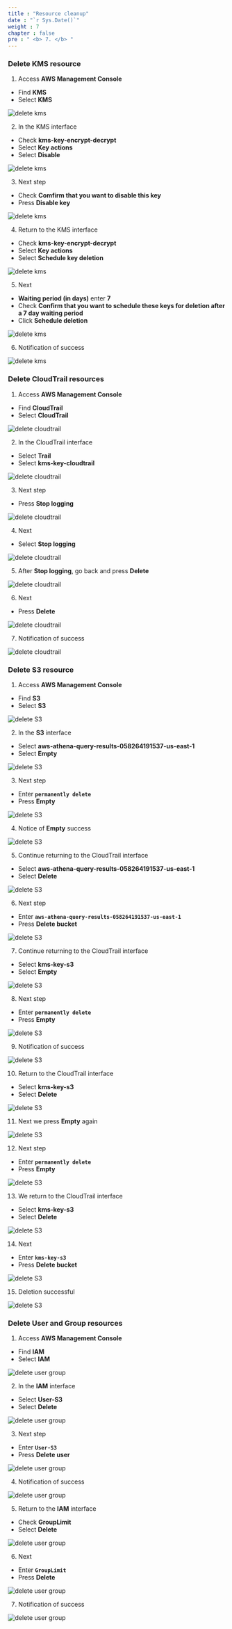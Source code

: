 ```yaml
---
title : "Resource cleanup"
date : "`r Sys.Date()`"
weight : 7
chapter : false
pre : " <b> 7. </b> "
---
```


### Delete KMS resource

1. Access **AWS Management Console**

 - Find **KMS**
 - Select **KMS**

![delete kms](/images/7.delete-resources/7.1delete-kms/0001.png?width=90pc)

2. In the KMS interface

 - Check **kms-key-encrypt-decrypt**
 - Select **Key actions**
 - Select **Disable**

![delete kms](/images/7.delete-resources/7.1delete-kms/0002.png?width=90pc)

3. Next step

 - Check **Comfirm that you want to disable this key**
 - Press **Disable key**

![delete kms](/images/7.delete-resources/7.1delete-kms/0003.png?width=90pc)

4. Return to the KMS interface
 - Check **kms-key-encrypt-decrypt**
 - Select **Key actions**
 - Select **Schedule key deletion**

![delete kms](/images/7.delete-resources/7.1delete-kms/0004.png?width=90pc)

5. Next

 - **Waiting period (in days)** enter **7**
 - Check **Confirm that you want to schedule these keys for deletion after a 7 day waiting period**
 - Click **Schedule deletion**

![delete kms](/images/7.delete-resources/7.1delete-kms/0005.png?width=90pc)

6. Notification of success

![delete kms](/images/7.delete-resources/7.1delete-kms/0006.png?width=90pc)

### Delete CloudTrail resources

1. Access **AWS Management Console**

 - Find **CloudTrail**
 - Select **CloudTrail**

![delete cloudtrail](/images/7.delete-resources/7.2delete-cloudtrail/0001.png?width=90pc)

2. In the CloudTrail interface

 - Select **Trail**
 - Select **kms-key-cloudtrail**

![delete cloudtrail](/images/7.delete-resources/7.2delete-cloudtrail/0002.png?width=90pc)

3. Next step

 - Press **Stop logging**

![delete cloudtrail](/images/7.delete-resources/7.2delete-cloudtrail/0003.png?width=90pc)

 4. Next

 - Select **Stop logging**

![delete cloudtrail](/images/7.delete-resources/7.2delete-cloudtrail/0004.png?width=90pc)

5. After **Stop logging**, go back and press **Delete**

![delete cloudtrail](/images/7.delete-resources/7.2delete-cloudtrail/0005.png?width=90pc)

6. Next

 - Press **Delete**

![delete cloudtrail](/images/7.delete-resources/7.2delete-cloudtrail/0006.png?width=90pc)

7. Notification of success

![delete cloudtrail](/images/7.delete-resources/7.2delete-cloudtrail/0007.png?width=90pc)

### Delete S3 resource

1. Access **AWS Management Console**

 - Find **S3**
 - Select **S3**

![delete S3](/images/7.delete-resources/7.3delete-s3/0001.png?width=90pc)

2. In the **S3** interface

 - Select **aws-athena-query-results-058264191537-us-east-1**
 - Select **Empty**

![delete S3](/images/7.delete-resources/7.3delete-s3/0002.png?width=90pc)

3. Next step

 - Enter **```permanently delete```**
 - Press **Empty**

![delete S3](/images/7.delete-resources/7.3delete-s3/0003.png?width=90pc)

 4. Notice of **Empty** success

![delete S3](/images/7.delete-resources/7.3delete-s3/0004.png?width=90pc)

5. Continue returning to the CloudTrail interface

 - Select **aws-athena-query-results-058264191537-us-east-1**
 - Select **Delete**

![delete S3](/images/7.delete-resources/7.3delete-s3/0005.png?width=90pc)

6. Next step

 - Enter **```aws-athena-query-results-058264191537-us-east-1```**
 - Press **Delete bucket**

![delete S3](/images/7.delete-resources/7.3delete-s3/0006.png?width=90pc)

7. Continue returning to the CloudTrail interface

 - Select **kms-key-s3**
 - Select **Empty**

![delete S3](/images/7.delete-resources/7.3delete-s3/0007.png?width=90pc)

8. Next step

 - Enter **```permanently delete```**
 - Press **Empty**

![delete S3](/images/7.delete-resources/7.3delete-s3/0008.png?width=90pc)

9. Notification of success

![delete S3](/images/7.delete-resources/7.3delete-s3/0009.png?width=90pc)

10. Return to the CloudTrail interface

 - Select **kms-key-s3**
 - Select **Delete**

![delete S3](/images/7.delete-resources/7.3delete-s3/0010.png?width=90pc)

11. Next we press **Empty** again

![delete S3](/images/7.delete-resources/7.3delete-s3/0011.png?width=90pc)

12. Next step

 - Enter **```permanently delete```**
 - Press **Empty**

![delete S3](/images/7.delete-resources/7.3delete-s3/0012.png?width=90pc)

13. We return to the CloudTrail interface

 - Select **kms-key-s3**
 - Select **Delete**

![delete S3](/images/7.delete-resources/7.3delete-s3/0014.png?width=90pc)

14. Next

 - Enter **```kms-key-s3```**
 - Press **Delete bucket**

![delete S3](/images/7.delete-resources/7.3delete-s3/0015.png?width=90pc)

15. Deletion successful

![delete S3](/images/7.delete-resources/7.3delete-s3/0016.png?width=90pc)

### Delete User and Group resources

1. Access **AWS Management Console**

 - Find **IAM**
 - Select **IAM**

![delete user group](/images/7.delete-resources/7.4delete-usergroup/0001.png?width=90pc)

2. In the **IAM** interface

 - Select **User-S3**
 - Select **Delete**

![delete user group](/images/7.delete-resources/7.4delete-usergroup/0002.png?width=90pc)

3. Next step

 - Enter **```User-S3```**
 - Press **Delete user**

![delete user group](/images/7.delete-resources/7.4delete-usergroup/0003.png?width=90pc)

 4. Notification of success

![delete user group](/images/7.delete-resources/7.4delete-usergroup/0004.png?width=90pc)

5. Return to the **IAM** interface

 - Check **GroupLimit**
 - Select **Delete**

![delete user group](/images/7.delete-resources/7.4delete-usergroup/0005.png?width=90pc)

6. Next
 - Enter **```GroupLimit```**
 - Press **Delete**

![delete user group](/images/7.delete-resources/7.4delete-usergroup/0006.png?width=90pc)

7. Notification of success

![delete user group](/images/7.delete-resources/7.4delete-usergroup/0007.png?width=90pc)